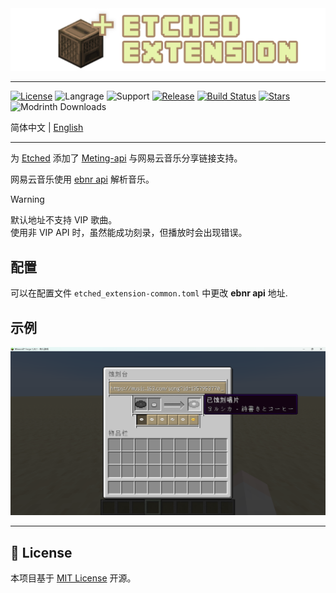 <div style="text-align: center;">
    <img src="docs/logo.png" alt="logo">
</div>

---

[![License](https://img.shields.io/github/license/XiYang6666/etched-extension)](LICENSE)
![Langrage](https://img.shields.io/badge/langrage-Kotlin-7f52ff?logo=kotlin)
![Support](https://img.shields.io/badge/supprot-forge_1.20.1_|_neoforge_1.21.1-d7742f)
[![Release](https://img.shields.io/github/v/release/XiYang6666/etched-extension)](https://github.com/XiYang6666/etched-extension/releases)
[![Build Status](https://img.shields.io/github/actions/workflow/status/XiYang6666/etched-extension/build.yml?branch=1.21.1)](https://github.com/XiYang6666/etched-extension/actions)
[![Stars](https://img.shields.io/github/stars/XiYang6666/etched-extension?style=social)](https://github.com/XiYang6666/etched-extension/stargazers)
![Modrinth Downloads](https://img.shields.io/modrinth/dt/etched-extension?logo=modrith)

简体中文 | [English](/docs/README-en.md)

---

为 [Etched](https://github.com/jacksonhardaway/etched) 添加了 [Meting-api](https://github.com/injahow/meting-api)
与网易云音乐分享链接支持。

网易云音乐使用 [ebnr api](https://github.com/XiYang6666/EvenBetterNeteaseResolver) 解析音乐。

> [!WARNING]
> 默认地址不支持 VIP 歌曲。  
> 使用非 VIP API 时，虽然能成功刻录，但播放时会出现错误。

## 配置

可以在配置文件 `etched_extension-common.toml` 中更改 **ebnr api** 地址.

## 示例

![example](docs/example.png)

---

## 📜 License

本项目基于 [MIT License](LICENSE) 开源。
